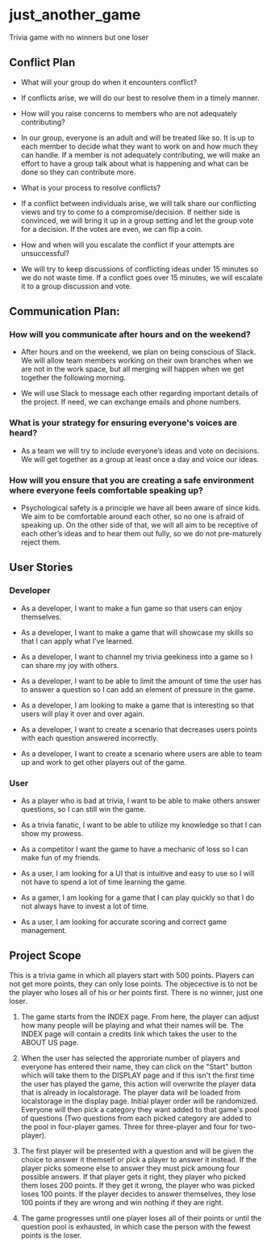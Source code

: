 # just_another_game
Trivia game with no winners but one loser

## Conflict Plan
* What will your group do when it encounters conflict?

* If conflicts arise, we will do our best to resolve them in a timely manner.

* How will you raise concerns to members who are not adequately contributing?

* In our group, everyone is an adult and will be treated like so. It is up to each member to decide what they want to work on and how much they can handle. If a member is not adequately contributing, we will make an effort to have a group talk about what is happening and what can be done so they can contribute more.

* What is your process to resolve conflicts?

* If a conflict between individuals arise, we will talk share our conflicting views and try to come to a compromise/decision. If neither side is convinced, we will bring it up in a group setting and let the group vote for a decision. If the votes are even, we can flip a coin.

* How and when will you escalate the conflict if your attempts are unsuccessful?

* We will try to keep discussions of conflicting ideas under 15 minutes so we do not waste time. If a conflict goes over 15 minutes, we will escalate it to a group discussion and vote.

## Communication Plan:
### How will you communicate after hours and on the weekend?

* After hours and on the weekend, we plan on being conscious of Slack. We will allow team members working on their own branches when we are not in the work space, but all merging will happen when we get together the following morning.

* We will use Slack to message each other regarding important details of the project. If need, we can exchange emails and phone numbers.

### What is your strategy for ensuring everyone's voices are heard?

* As a team we will try to include everyone’s ideas and vote on decisions. We will get together as a group at least once a day and voice our ideas.

### How will you ensure that you are creating a safe environment where everyone feels comfortable speaking up?

* Psychological safety is a principle we have all been aware of since kids. We aim to be comfortable around each other, so no one is afraid of speaking up. On the other side of that, we will all aim to be receptive of each other’s ideas and to hear them out fully, so we do not pre-maturely reject them.

## User Stories

### Developer

*	As a developer, I want to make a fun game so that users can enjoy themselves.

*	As a developer, I want to make a game that will showcase my skills so that I can apply what I’ve learned.

*	As a developer, I want to channel my trivia geekiness into a game so I can share my joy with others.

*	As a developer, I want to be able to limit the amount of time the user has to answer a question so I can add an element of pressure in the game.

*	As a developer, I am looking to make a game that is interesting so that users will play it over and over again.

*   As a developer, I want to create a scenario that decreases users points with each question answered incorrectly. 

*   As a developer, I want to create a scenario where users are able to team up and work to get other players out of the game.

### User

*	As a player who is bad at trivia, I want to be able to make others answer questions, so I can still win the game.

*	As a trivia fanatic, I want to be able to utilize my knowledge so that I can show my prowess.

*	As a competitor I want the game to have a mechanic of loss so I can make fun of my friends.

*	As a user, I am looking for a UI that is intuitive and easy to use so I will not have to spend a lot of time           learning the game.

*	As a gamer, I am looking for a game that I can play quickly so that I do not always have to invest a lot of time.

* As a user, I am looking for accurate scoring and correct game management.

## Project Scope

This is a trivia game in which all players start with 500 points. Players can not get more points, they can only lose points. The objecective is to not be the player who loses all of his or her points first. There is no winner, just one loser.

1. The game starts from the INDEX page. From here, the player can adjust how many people will be playing and what their names will be. The INDEX page will contain a credits link which takes the user to the ABOUT US page.

2. When the user has selected the approriate number of players and everyone has entered their name, they can click on the "Start" button which will take them to the DISPLAY page and if this isn't the first time the user has played the game, this action will overwrite the player data that is already in localstorage. The player data will be loaded from localstorage in the display page. Initial player order will be randomized. Everyone will then pick a category they want added to that game's pool of questions (Two questions from each picked category are added to the pool in four-player games. Three for three-player and four for two-player).

3. The first player will be presented with a question and will be given the choice to answer it themself or pick a player to answer it instead. If the player picks someone else to answer they must pick amoung four possible answers. If that player gets it right, they player who picked them loses 200 points. If they get it wrong, the player who was picked loses 100 points. If the player decides to answer themselves, they lose 100 points if they are wrong and win nothing if they are right.

4. The game progresses until one player loses all of their points or until the question pool is exhausted, in which case the person with the fewest points is the loser.

